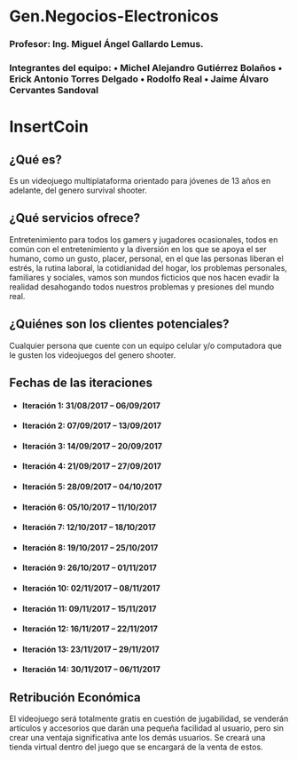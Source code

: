 # Gen.Negocios-Electronicos
 <h3>Profesor: Ing. Miguel Ángel Gallardo Lemus.</h3>
<h3>Integrantes del equipo:  
•	Michel Alejandro Gutiérrez Bolaños
•	Erick Antonio Torres Delgado
•	Rodolfo Real
•	Jaime Álvaro Cervantes Sandoval</h3>
<h1>InsertCoin</h1>
<h2>¿Qué es?</h2>
Es un videojuego multiplataforma orientado para jóvenes de 13 años en adelante, del genero survival shooter. 
<h2>¿Qué servicios ofrece?</h2>
Entretenimiento para todos los gamers y jugadores ocasionales, todos en común con el entretenimiento y la diversión en los que se apoya el ser humano, como un gusto, placer, personal, en el que las personas liberan el estrés, la rutina laboral, la cotidianidad del hogar, los problemas personales, familiares y sociales, vamos son mundos ficticios que nos hacen evadir la realidad desahogando todos nuestros problemas y presiones del mundo real.

<h2>¿Quiénes son los clientes potenciales?</h2>
Cualquier persona que cuente con un equipo celular y/o computadora que le gusten los videojuegos del genero shooter. 

<h2>Fechas de las iteraciones </h2>
<ul>
 <li><h4>Iteración 1: 31/08/2017 – 06/09/2017</h4></li>
 <li><h4>Iteración 2: 07/09/2017 – 13/09/2017</li></h4>
 <li><h4>Iteración 3: 14/09/2017 – 20/09/2017</h4></li>
 <li><h4>Iteración 4: 21/09/2017 – 27/09/2017</li></h4>
 <li><h4>Iteración 5: 28/09/2017 – 04/10/2017</h4></li>
 <li><h4>Iteración 6: 05/10/2017 – 11/10/2017</li></h4>
 <li><h4>Iteración 7: 12/10/2017 – 18/10/2017</h4></li>
 <li><h4>Iteración 8: 19/10/2017 – 25/10/2017</li></h4>
 <li><h4>Iteración 9: 26/10/2017 – 01/11/2017</h4></li>
 <li><h4>Iteración 10: 02/11/2017 – 08/11/2017</li></h4>
 <li><h4>Iteración 11: 09/11/2017 – 15/11/2017</h4></li>
 <li><h4>Iteración 12: 16/11/2017 – 22/11/2017</li></h4>
 <li><h4>Iteración 13: 23/11/2017 – 29/11/2017</h4></li>
 <li><h4>Iteración 14: 30/11/2017 – 06/11/2017</li></h4>
</ul>
<h2>Retribución Económica </h2>
El videojuego será totalmente gratis en cuestión de jugabilidad, se venderán artículos y accesorios que darán una pequeña facilidad al usuario, pero sin crear una ventaja significativa ante los demás usuarios. Se creará una tienda virtual dentro del juego que se encargará de la venta de estos. 
